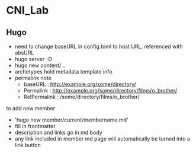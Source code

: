 # CNI_Lab

## Hugo

- need to change baseURL in config.toml to host URL, referenced with absURL
- hugo server -D
- hugo new content/ ..
- archetypes hold metadata template info
- permalink note
  - baseURL      : http://example.org/some/directory/
  - Permalink    : http://example.org/some/directory/films/o_brother/
  - RelPermalink : /some/directory/films/o_brother/

to add new member

- 'hugo new member/current/membername.md'
- fill in frontmatter
- description and links go in md body
- any link included in member md page will automatically be turned into a link button
